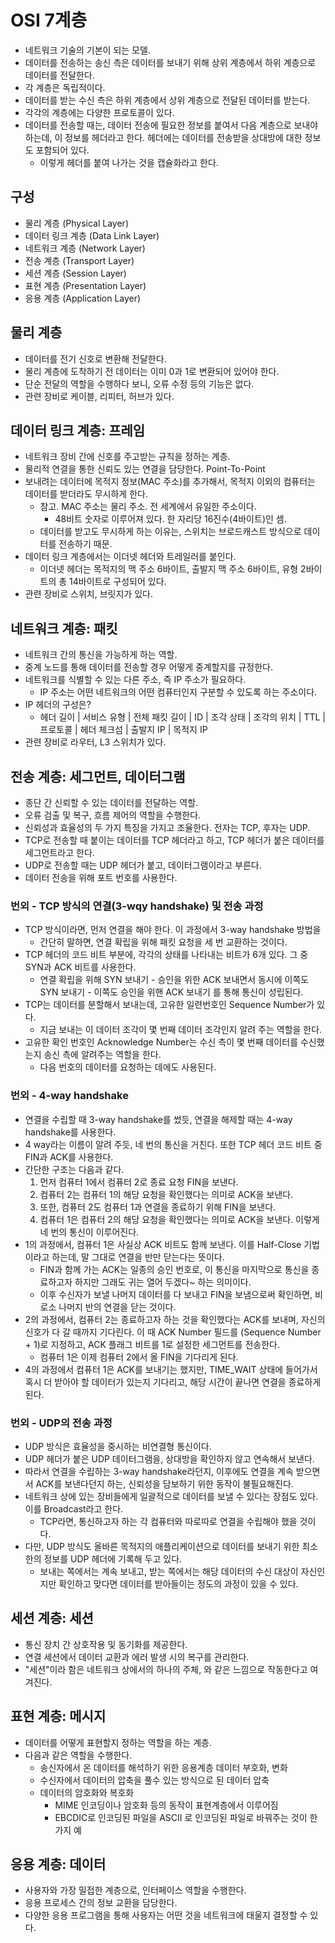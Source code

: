 # OSI 7계층
- 네트워크 기술의 기본이 되는 모델.
- 데이터를 전송하는 송신 측은 데이터를 보내기 위해 상위 계층에서 하위 계층으로 데이터를 전달한다.
- 각 계층은 독립적이다.
- 데이터를 받는 수신 측은 하위 계층에서 상위 계층으로 전달된 데이터를 받는다.
- 각각의 계층에는 다양한 프로토콜이 있다.
- 데이터를 전송할 때는, 데이터 전송에 필요한 정보를 붙여서 다음 계층으로 보내야 하는데, 이 정보를 헤더라고 한다. 헤더에는 데이터를 전송받을 상대방에 대한 정보도 포함되어 있다.
    - 이렇게 헤더를 붙여 나가는 것을 캡슐화라고 한다.

## 구성
- 물리 계층 (Physical Layer)
- 데이터 링크 계층 (Data Link Layer)
- 네트워크 계층 (Network Layer)
- 전송 계층 (Transport Layer)
- 세션 계층 (Session Layer)
- 표현 계층 (Presentation Layer)
- 응용 계층 (Application Layer)

## 물리 계층
- 데이터를 전기 신호로 변환해 전달한다.
- 물리 계층에 도착하기 전 데이터는 이미 0과 1로 변환되어 있어야 한다.
- 단순 전달의 역할을 수행하다 보니, 오류 수정 등의 기능은 없다.
- 관련 장비로 케이블, 리피터, 허브가 있다.

## 데이터 링크 계층: 프레임
- 네트워크 장비 간에 신호를 주고받는 규칙을 정하는 계층.
- 물리적 연결을 통한 신뢰도 있는 연결을 담당한다. Point-To-Point 
- 보내려는 데이터에 목적지 정보(MAC 주소)를 추가해서, 목적지 이외의 컴퓨터는 데이터를 받더라도 무시하게 한다.
  - 참고. MAC 주소는 물리 주소. 전 세계에서 유일한 주소이다.
    - 48비트 숫자로 이루어져 있다. 한 자리당 16진수(4바이트)인 셈.
  - 데이터를 받고도 무시하게 하는 이유는, 스위치는 브로드캐스트 방식으로 데이터를 전송하기 때문.
- 데이터 링크 계층에서는 이더넷 헤더와 트레일러를 붙인다.
  - 이더넷 헤더는 목적지의 맥 주소 6바이트, 출발지 맥 주소 6바이트, 유형 2바이트의 총 14바이트로 구성되어 있다.
- 관련 장비로 스위치, 브릿지가 있다.

## 네트워크 계층: 패킷
- 네트워크 간의 통신을 가능하게 하는 역할.
- 중계 노드를 통해 데이터를 전송할 경우 어떻게 중계할지를 규정한다.
- 네트워크를 식별할 수 있는 다른 주소, 즉 IP 주소가 필요하다.
  - IP 주소는 어떤 네트워크의 어떤 컴퓨터인지 구분할 수 있도록 하는 주소이다.
- IP 헤더의 구성은? 
  - 헤더 길이 | 서비스 유형 | 전체 패킷 길이 | ID | 조각 상태 | 조각의 위치 | TTL | 프로토콜 | 헤더 체크섬 | 출발지 IP | 목적지 IP
- 관련 장비로 라우터, L3 스위치가 있다.

## 전송 계층: 세그먼트, 데이터그램
- 종단 간 신뢰할 수 있는 데이터를 전달하는 역할.
- 오류 검출 및 복구, 흐름 제어의 역할을 수행한다.
- 신뢰성과 효율성의 두 가지 특징을 가지고 조율한다. 전자는 TCP, 후자는 UDP.
- TCP로 전송할 때 붙이는 데이터를 TCP 헤더라고 하고, TCP 헤더가 붙은 데이터를 세그먼트라고 한다.
- UDP로 전송할 때는 UDP 헤더가 붙고, 데이터그램이라고 부른다.
- 데이터 전송을 위해 포트 번호를 사용한다.

### 번외 - TCP 방식의 연결(3-wqy handshake) 및 전송 과정
- TCP 방식이라면, 먼저 연결을 해야 한다. 이 과정에서 3-way handshake 방법을
  - 간단히 말하면, 연결 확립을 위해 패킷 요청을 세 번 교환하는 것이다.
- TCP 헤더의 코드 비트 부분에, 각각의 상태를 나타내는 비트가 6개 있다. 그 중 SYN과 ACK 비트를 사용한다.
  - 연결 확립을 위해 SYN 보내기 - 승인을 위한 ACK 보내면서 동시에 이쪽도 SYN 보내기 - 이쪽도 승인을 위핸 ACK 보내기 를 통해 통신이 성립된다.
- TCP는 데이터를 분할해서 보내는데, 고유한 일련번호인 Sequence Number가 있다.
  - 지금 보내는 이 데이터 조각이 몇 번째 데이터 조각인지 알려 주는 역할을 한다.
- 고유한 확인 번호인 Acknowledge Number는 수신 측이 몇 번째 데이터를 수신했는지 송신 측에 알려주는 역할을 한다. 
  - 다음 번호의 데이터를 요청하는 데에도 사용된다.

### 번외 - 4-way handshake
- 연결을 수립할 때 3-way handshake를 썼듯, 연결을 해제할 때는 4-way handshake를 사용한다.
- 4 way라는 이름이 알려 주듯, 네 번의 통신을 거친다. 또한 TCP 헤더 코드 비트 중 FIN과 ACK를 사용한다.
- 간단한 구조는 다음과 같다.
  1. 먼저 컴퓨터 1에서 컴퓨터 2로 종료 요청 FIN을 보낸다.
  2. 컴퓨터 2는 컴퓨터 1의 해당 요청을 확인했다는 의미로 ACK을 보낸다.
  3. 또한, 컴퓨터 2도 컴퓨터 1과 연결을 종료하기 위해 FIN을 보낸다.
  4. 컴퓨터 1은 컴퓨터 2의 해당 요청을 확인했다는 의미로 ACK을 보낸다. 이렇게 네 번의 통신이 이루어진다.
- 1의 과정에서, 컴퓨터 1은 사실상 ACK 비트도 함께 보낸다. 이를 Half-Close 기법이라고 하는데, 말 그대로 연결을 반만 닫는다는 뜻이다.
  - FIN과 함께 가는 ACK는 일종의 승인 번호로, 이 통신을 마지막으로 통신을 종료하고자 하지만 그래도 귀는 열어 두겠다~ 하는 의미이다.
  - 이후 수신자가 보낼 나머지 데이터를 다 보내고 FIN을 보냄으로써 확인하면, 비로소 나머지 반의 연결을 닫는 것이다.
- 2의 과정에서, 컴퓨터 2는 종료하고자 하는 것을 확인했다는 ACK를 보내며, 자신의 신호가 다 갈 때까지 기다린다. 이 때 ACK Number 필드를 (Sequence Number + 1)로 지정하고, ACK 플래그 비트를 1로 설정한 세그먼트를 전송한다.
  - 컴퓨터 1은 이제 컴퓨터 2에서 올 FIN을 기다리게 된다.
- 4의 과정에서 컴퓨터 1은 ACK를 보내기는 했지만, TIME_WAIT 상태에 들어가서 혹시 더 받아야 할 데이터가 있는지 기다리고, 해당 시간이 끝나면 연결을 종료하게 된다.

### 번외 - UDP의 전송 과정
- UDP 방식은 효율성을 중시하는 비연결형 통신이다. 
- UDP 헤더가 붙은 UDP 데이터그램을, 상대방을 확인하지 않고 연속해서 보낸다.
- 따라서 연결을 수립하는 3-way handshake라던지, 이후에도 연결을 계속 받으면서 ACK를 보낸다던지 하는, 신뢰성을 담보하기 위한 동작이 불필요해진다.
- 네트워크 상에 있는 장비들에게 일괄적으로 데이터를 보낼 수 있다는 장점도 있다. 이를 Broadcast라고 한다.
  - TCP라면, 통신하고자 하는 각 컴퓨터와 따로따로 연결을 수립해야 했을 것이다.
- 다만, UDP 방식도 올바른 목적지의 애플리케이션으로 데이터를 보내기 위한 최소한의 정보를 UDP 헤더에 기록해 두고 있다.
  - 보내는 쪽에서는 계속 보내고, 받는 쪽에서는 해당 데이터의 수신 대상이 자신인지만 확인하고 맞다면 데이터를 받아들이는 정도의 과정이 있을 수 있다.

## 세션 계층: 세션
- 통신 장치 간 상호작용 및 동기화를 제공한다.
- 연결 세션에서 데이터 교환과 에러 발생 시의 복구를 관리한다.
- "세션"이라 함은 네트워크 상에서의 하나의 주체, 와 같은 느낌으로 작동한다고 여겨진다.

## 표현 계층: 메시지
- 데이터를 어떻게 표현할지 정하는 역할을 하는 계층.
- 다음과 같은 역할을 수행한다. 
  - 송신자에서 온 데이터를 해석하기 위한 응용계층 데이터 부호화, 변화
  - 수신자에서 데이터의 압축을 풀수 있는 방식으로 된 데이터 압축 
  - 데이터의 암호화와 복호화
    - MIME 인코딩이나 암호화 등의 동작이 표현계층에서 이루어짐
    - EBCDIC로 인코딩된 파일을 ASCII 로 인코딩된 파일로 바꿔주는 것이 한가지 예

## 응용 계층: 데이터
- 사용자와 가장 밀접한 계층으로, 인터페이스 역할을 수행한다.
- 응용 프로세스 간의 정보 교환을 담당한다.
- 다양한 응용 프로그램을 통해 사용자는 어떤 것을 네트워크에 태울지 결정할 수 있다.
